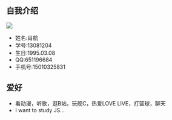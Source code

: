 ## 自我介绍
![](http://imgsrc.baidu.com/forum/pic/item/cc24cb160924ab18f033690636fae6cd7b890b98.jpg)
* 姓名:肖航
* 学号:13081204
* 生日:1995.03.08
* QQ:651196684
* 手机号:15010325831

## 爱好
* 看动漫，听歌，逛B站，玩舰C，热爱LOVE LIVE，打篮球，聊天
* I want to study JS...
